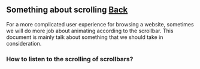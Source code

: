## Something about scrolling [Back](./../qa.md)

For a more complicated user experience for browsing a website, sometimes we will do more job about animating according to the scrollbar. This document is mainly talk about something that we should take in consideration.

### How to listen to the scrolling of scrollbars?
